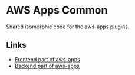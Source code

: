 <!-- 
Copyright Amazon.com, Inc. or its affiliates. All Rights Reserved.
SPDX-License-Identifier: Apache-2.0
-->

# AWS Apps Common

Shared isomorphic code for the aws-apps plugins.

## Links

- [Frontend part of aws-apps](https://www.npmjs.com/package/@aws/plugin-aws-apps-for-backstage)
- [Backend part of aws-apps](https://www.npmjs.com/package/@aws/plugin-aws-apps-backend-for-backstage)
